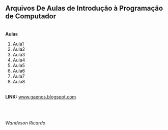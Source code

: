 ## Arquivos De Aulas de Introdução à Programação de Computador
<br>
<b> Aulas </b>

<br>
<ol>
	<li><a href="aulas/aula01.md">Aula1</a></li>
	<li>Aula2</li>
	<li>Aula3</li>
	<li>Aula4</li>
	<li>Aula5</li>
	<li>Aula6</li>
	<li>Aula7</li>
	<li>Aula8</li>

</ol>

<br>
<b>LINK:</b> <a href="#">www.gaenos.blogspot.com</a>
<br><br><br><br>

<i>Wandeson Ricardo</i>
